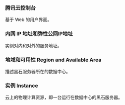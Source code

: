 ### 腾讯云控制台  
基于 Web 的用户界面。
### 内网 IP 地址和弹性公网IP地址
实例对内和对外的服务地址。
### 地域和可用性 Region and Available Area
描述黑石服务器所在的数据中心。
### 实例 Instance 
云上的物理计算资源，即一台运行在数据中心的黑石服务器。






